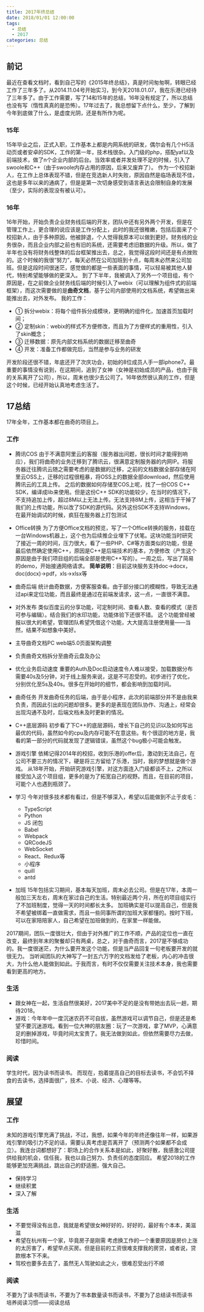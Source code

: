 ```yaml
---
title: 2017年终总结
date: 2018/01/01 12:00:00
tags:
  - 总结
  - 2017
categories: 总结
---
```


## 前记
最近在查看文档时，看到自己写的《2015年终总结》，真是时间匆匆啊，转眼已经工作了三年多了。从2014.11.04号开始实习，到今天2018.01.07，我在乐港已经待了三年多了。由于工作需要，写了14和15年的总结，16年没有规定了，所以总结也没有写（惰性真真的是恐怖）。17年过去了，我总想留下点什么，至少，了解到今年到底做了什么，是虚度光阴，还是有所作为呢。
### 15年
15年毕业之后，正式入职，工作基本上都是内网系统的研发，偶尔会有几个H5活动页或者安卓的SDK，工作的第一年，技术栈很杂。入门级的php，搭配yaf以及前端技术，做了n个企业内部的后台。当效率或者并发处理不足的时候，引入了swoole和C++（由于swoole内存占用的原因，后来又废弃了）。
作为一个校招新人，在工作上总体表现不错，但是在竞选新人时失败，原因自然是临场表现不佳，这也是多年以来的通病了，但是是第一次切身感受到语言表达会限制自身的发展（至少，实际的表现没有被认可）。
<!-- more -->
### 16年
16年开始，开始负责企业财务线后端的开发，团队中还有另外两个开发，但是在管理工作上，更合理的说应该是工作分配上，此时的我还很稚嫩，包括后面来了个校招新人，由于多种原因，他被辞退，个人觉得我原本可以做到更好。财务线的业务很杂，而且企业内部之前也有旧的系统，还需要考虑旧数据的升级。所以，做了半年也没有将财务线整体的后台框架推出去，总之，我觉得这段时间还是有点挫败的。这个时候的我很“努力”，每天必然在公司加班到十点，每周末必然来公司加班。但是这段时间很迷茫，感觉做的都是一些表面的事情，可以轻易被其他人替代，特别希望能够做的更深入。
到了下半年，我被调入了另外一个项目组，有个原因是，在之前做企业财务线后端的时候引入了webix（可以理解为组件式的前端框架），而这次需要做的是**曲奇文档**，基于公司内部使用的文档系统，希望做出来能推出去，对外发布。
我的工作：
- ① 拆分webix：将每个组件拆分成模块，更明确的组件化，加速首页加载时间；
- ② 定制skin：webix的样式不方便修改，而且为了方便样式的重用性，引入了skin概念；
- ③ 迁移数据：原先内部文档系统的数据迁移至曲奇
- ④ 开发：准备工作都做完后，当然是参与业务的研发

开发阶段还很不错，年底还开了次庆功会，初始的8位成员人手一部iphone7。最重要的事情没有说到，在这期间，追到了女神（女神是初始成员的产品，也由于我的关系离开了公司），所以，周末也很少去公司了。16年依然很认真的工作，但是这个时候，已经开始认真地考虑生活了。

## 17总结
17年全年，工作基本都在曲奇的项目上。
### 工作
- 腾讯COS
	由于不满意阿里云的客服（服务器出问题，很长时间才能得到响应），我们将曲奇的业务迁移到了腾讯云，很满意定制服务器的内网IP。将服务器迁往腾讯云随之需要考虑的是数据的迁移，之前的文档数据全部存储在阿里云OSS上，迁移的过程很粗暴，将OSS上的数据全部download，然后使用腾讯云的工具上传。
	之后的数据如何存储至COS上呢，找了一份COS C++ SDK，编译成lib来使用。但是这份C++ SDK的功能较少，在当时的情况下，不支持追加上传，超过8M以上无法上传。无法支持8M上传，这相当于干掉了我们的上传功能，所以改了SDK的源代码。另外这份SDK不支持Windows，在最开始调试的时候，疯狂在服务器上打包测试
	
- Office转换
	为了方便Office文档的预览，写了一个Office转换的服务，挂载在一台Windows机器上，这个也为后续推企业埋下了伏笔。这块功能当时研究了接近一周的时间，压力很大，看了一些PHP、C#等方面类似的功能，但是最后依然确定使用C++，原因是C++是后端技术的基本，方便修改（产生这个原因是由于我们项目组的后端全部是使用C++写的）。一周之后，写出了简易的demo，开始接通网络请求。
	**简单说明**：目前这块服务支持doc->docx，doc(docx)->pdf，xls->xlsx等

- 曲奇后端
	统计曲奇数据，方便客服查看。由于部分接口的模糊性，导致无法通过api来定位功能，而且最终是通过在前端发请求，这一点，一直很不满意。

- 对外发布
	类似百度云的分享功能，可定制时间、查看人数、查看的模式（是否可参与编辑）。结合我们的水印功能，功能体验下还很不错。
	这个功能曾经被报以很大的希望，管理团队希望凭借这个功能，大大提高注册使用量——当然，结果不如想象中美好。

- 主导曲奇文档PC web端5.0页面架构调整

- 负责曲奇文档拆分至曲奇云盘及办公

- 优化业务启动速度
	重要的Auth及Doc启动速度令人难以接受，加载数据分布需要40s及5分钟，对于线上服务来说，这是不可忍受的。初步进行了优化，分别优化至5s及40s。很多在开始时的细节，都会影响到加载时间。

- 曲奇任务
	开发曲奇任务的后端，由于是小程序，此次的前端部分并不是由我来负责，而因此引出的问题却很多。更多的是表现在团队协作、沟通上，经常会出现沟通不及时，后端文档未及时更新的情况。

- C++底层源码
	初步看了下C++的底层源码，增长下自己的见识以及如何写出最优的代码，虽然如今的cpu及内存可能不在意这些。有个很逗的地方是，我看的第一部分的代码就发现了逻辑错误，虽然这个bug极小可能会触发。

- 游戏引擎
	依稀记得2014年的校招，收到乐港的offer后，激动到无法自己，在公司不要三方的情况下，硬是将三方留给了乐港，当时，我的梦想就是做个游戏。
  从18年开始，开始研究游戏引擎，对这方面连入门级都谈不上，之所以接受加入这个项目组，更多的是为了拓宽自己的视野。而且，在目前的项目，可能个人也遇到瓶颈了。

- 学习
	今年对很多技术都有看过，但是不够深入，希望以后能做到不止于皮毛：
	- TypeScript
	- Python
	- JS 闭包
	- Babel
	- Webpack
	- QRCodeJS
	- WebSocket
	- React、Redux等
	- 小程序
	- quill
	- antd

- 加班
  15年包括实习期间，基本每天加班，周末必去公司。但是在17年，本周一般加三天左右，周末在家过自己的生活。特别最近两个月，所在的项目组实行了不加班制度，觉得一天的时间都长太多。
  加班确实是可以提高自己，但是我不希望被绑着一直做需求，而且一些同事所谓的加班大家都懂的。按时下班，可以在家陪陪家人，自己希望在加班做到的，在家里一样能做。

2017期间，团队一度很壮大，但由于对外推广的工作不顺，产品的定位也一直在改变，最终到年末的聚餐却只有两桌，总之，对于曲奇而言，2017是不够成功的。我一度很迷茫，为什么要开发这个功能，但是当产品回复一句老板要开发的就很无力。
当听闻团队的大神写了一封五六万字的文档发给了老板，内心的冲击很大，为什么他人能做到如此。于我而言，有时不仅仅需要关注技术本身，我也需要看到更高的地方。

### 生活
- 跟女神在一起，生活自然很美好，2017美中不足的是没有带她出去玩一趟，期待2018。
- 游戏：今年年中一度沉迷农药不可自拔，虽然游戏可以调节自己，但是还是希望不要沉迷游戏。看到一位大神的朋友圈：玩了一次游戏，拿了MVP，心满意足的删掉游戏，毕竟时间太宝贵了。我无法做到如此，但依然需要尽力去做，珍惜时间。

### 阅读
学生时代，因为读书而读书。
而现在，抱着提高自己的目标去读书，不会饥不择食的去读书，选择面很广，技术、小说、经济、心理等等。

## 展望
### 工作
未知的游戏引擎充满了挑战，不过，我想，如果今年的年终还像往年一样，如果游戏引擎的吸引力不足的话，需要认真考虑是否离开了（预测两个如果都不会成立）。我连台词都想好了：职场上的合作关系本是如此，好聚好散，我感激公司提供给我的机会，信任我，我也以自己努力、负责任的态度回应。
希望2018的工作能够更加充满挑战，跳出自己的舒适圈，强大自己。
- 保持学习
- 继续积累
- 深入了解

### 生活
- 不要觉得没有出息，我就是希望很女神好好的，好好的，最好有个本本，美滋滋
- 希望在杭州有一个家，毕竟房子是刚需
  考虑换工作的一个重要原因是房价上涨的太厉害了，希望早点买房。但是目前的工资很难支撑我的房贷，或者说，贷款根本下不来。
- 驾校也要多去去了，虽然无人驾驶如此之火，很难忍受出行不顺

### 阅读
不要为了读书而读书，不要为了书本数量读书而读书，不要为了总结读书而读书
培养阅读习惯——阅读总结